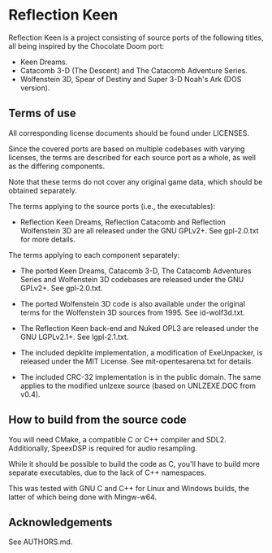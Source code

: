 # Reflection Keen

Reflection Keen is a project consisting of source ports of the
following titles, all being inspired by the Chocolate Doom port:
- Keen Dreams.
- Catacomb 3-D (The Descent) and The Catacomb Adventure Series.
- Wolfenstein 3D, Spear of Destiny and Super 3-D Noah's Ark (DOS version).

## Terms of use

All corresponding license documents should be found under LICENSES.

Since the covered ports are based on multiple codebases with
varying licenses, the terms are described for each source port
as a whole, as well as the differing components.

Note that these terms do not cover any original game data,
which should be obtained separately.

The terms applying to the source ports (i.e., the executables):

- Reflection Keen Dreams, Reflection Catacomb and Reflection Wolfenstein 3D
are all released under the GNU GPLv2+. See gpl-2.0.txt for more details.

The terms applying to each component separately:

- The ported Keen Dreams, Catacomb 3-D, The Catacomb Adventures Series and
Wolfenstein 3D codebases are released under the GNU GPLv2+. See gpl-2.0.txt.

- The ported Wolfenstein 3D code is also available under the original
terms for the Wolfenstein 3D sources from 1995. See id-wolf3d.txt.

- The Reflection Keen back-end and Nuked OPL3 are released
under the GNU LGPLv2.1+. See lgpl-2.1.txt.

- The included depklite implementation, a modification of ExeUnpacker,
is released under the MIT License. See mit-opentesarena.txt for details.

- The included CRC-32 implementation is in the public domain. The same
applies to the modified unlzexe source (based on UNLZEXE.DOC from v0.4).

## How to build from the source code

You will need CMake, a compatible C or C++ compiler and SDL2.
Additionally, SpeexDSP is required for audio resampling.

While it should be possible to build the code as C,
you'll have to build more separate executables,
due to the lack of C++ namespaces.

This was tested with GNU C and C++ for Linux and Windows builds,
the latter of which being done with Mingw-w64.

## Acknowledgements

See AUTHORS.md.
